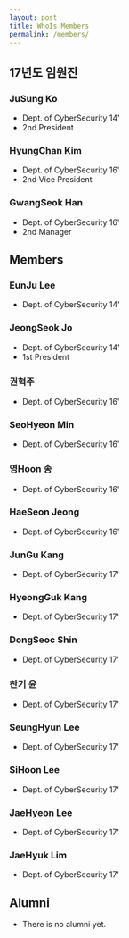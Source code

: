 ```yaml
---
layout: post
title: WhoIs Members
permalink: /members/
---
```


## 17년도 임원진

### JuSung Ko
* Dept. of CyberSecurity 14'
* 2nd President

### HyungChan Kim
* Dept. of CyberSecurity 16'
* 2nd Vice President

### GwangSeok Han
* Dept. of CyberSecurity 16'
* 2nd Manager

## Members

### EunJu Lee
* Dept. of CyberSecurity 14'

### JeongSeok Jo
* Dept. of CyberSecurity 14'
* 1st President

### 권혁주
* Dept. of CyberSecurity 16'

### SeoHyeon Min
* Dept. of CyberSecurity 16'

### 영Hoon 송
* Dept. of CyberSecurity 16'

### HaeSeon Jeong
* Dept. of CyberSecurity 16'

### JunGu Kang
* Dept. of CyberSecurity 17'

### HyeongGuk Kang
* Dept. of CyberSecurity 17'

### DongSeoc Shin
* Dept. of CyberSecurity 17'

### 찬기 윤
* Dept. of CyberSecurity 17'

### SeungHyun Lee
* Dept. of CyberSecurity 17'

### SiHoon Lee
* Dept. of CyberSecurity 17'

### JaeHyeon Lee
* Dept. of CyberSecurity 17'

### JaeHyuk Lim
* Dept. of CyberSecurity 17'

## Alumni

* There is no alumni yet.
